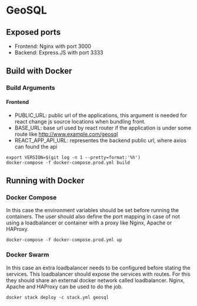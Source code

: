 # GeoSQL


## Exposed ports

- Frontend: Nginx with port 3000
- Backend: Express.JS with port 3333

## Build with Docker

### Build Arguments

#### Frontend
- PUBLIC_URL: public url of the applications, this argument is needed for react change js source locations when bundling front.
- BASE_URL: base url used by react router if the application is under some route like http://www.example.com/geosql
- REACT_APP_API_URL: representes the backend public url, where axios can found the api

```
export VERSION=$(git log -n 1 --pretty=format:'%h')
docker-compose -f docker-compose.prod.yml build
```

## Running with Docker

### Docker Compose

In this case the environment variables should be set before running the containers. The user should also define the port mapping in case of not using a loadbalancer or container with a proxy like Nginx, Apache or HAProxy.

```
docker-compose -f docker-compose.prod.yml up
```

### Docker Swarm

In this case an extra loadbalancer needs to be configured before stating the services. This loadbalancer should expose the services with routes. For this they should share an external docker network called loadbalancer. Nginx, Apache and HAProxy can be used to do the job.

```
docker stack deploy -c stack.yml geosql
```


